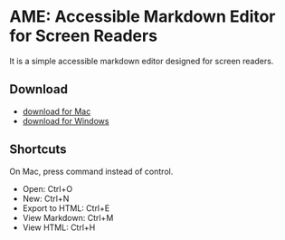 # AME: Accessible Markdown Editor for Screen Readers
It is a simple accessible markdown editor designed for screen readers.

## Download
* [download for Mac](https://github.com/chigkim/AME/releases/download/v0.1.0-alpha.1/AME.v0.1.0-alpha.1-Mac.zip)
* [download for Windows](https://github.com/chigkim/AME/releases/download/v0.1.0-alpha.1/AME.v0.1.0-alpha.1-Win.zip)

## Shortcuts
On Mac, press command instead of control.
* Open: Ctrl+O
* New: Ctrl+N
* Export to HTML: Ctrl+E
* View Markdown: Ctrl+M
* View HTML: Ctrl+H
